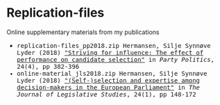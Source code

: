 # Replication-files
Online supplementary materials from my publications

* <tt> replication-files_pp2018.zip <tt/>
Hermansen, Silje Synnøve Lyder (2018) ["Striving for influence: The effect of performance on candidate selection"](https://journals.sagepub.com/doi/full/10.1177/1354068816663036) in *Party Politics*, 24(4), pp 382-396
* <tt> online-material_jls2018.zip <tt/>
Hermansen, Silje Synnøve Lyder (2018) ["(Self-)selection and expertise among decision-makers in the European Parliament"](https://www.tandfonline.com/doi/full/10.1080/13572334.2018.1444631) in *The Journal of Legislative Studies*, 24(1), pp 148-172
